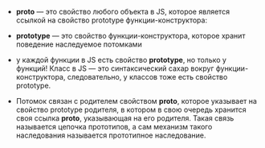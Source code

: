 -  __proto__ — это свойство любого объекта в JS, которое является ссылкой на свойство prototype функции-конструктора:

-  **prototype** — это свойство функции-конструктора, которое хранит поведение наследуемое потомками
-  у каждой функции в JS есть свойство **prototype**, но только у функций! Класс в JS — это синтаксический сахар вокруг функции-конструктора, следовательно, у классов тоже есть свойство prototype.
-  Потомок связан с родителем свойством __proto__, которое указывает на свойство prototype родителя, в котором в свою очередь хранится своя ссылка __proto__, указывающая на его родителя. Такая связь называется цепочка прототипов, а сам механизм такого наследования называется прототипное наследование.

